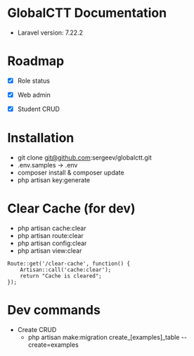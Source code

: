 # GlobalCTT Documentation

* Laravel version: 7.22.2

# Roadmap

- [x] Role status
- [x] Web admin

- [x] Student CRUD

# Installation 

* git clone git@github.com:sergeev/globalctt.git
* .env.samples -> .env
* composer install & composer update
* php artisan key:generate

# Clear Cache (for dev)

* php artisan cache:clear
* php artisan route:clear
* php artisan config:clear
* php artisan view:clear

```
Route::get('/clear-cache', function() {
    Artisan::call('cache:clear');
    return "Cache is cleared";
});
```

# Dev commands

- Create CRUD
	- php artisan make:migration create_[examples]_table --create=examples